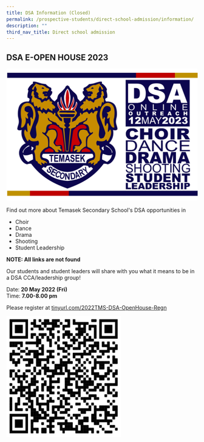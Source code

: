 ```yaml
---
title: DSA Information (Closed)
permalink: /prospective-students/direct-school-admission/information/
description: ""
third_nav_title: Direct school admission
---
```

## DSA E-OPEN HOUSE 2023

![](/images/dsa%20outreach%20banner.jpeg)

Find out more about Temasek Secondary School's DSA opportunities in  

*   Choir
*   Dance
*   Drama
*   Shooting
*   Student Leadership

**NOTE: All links are not found**
  
Our students and student leaders will share with you what it means to be in a DSA CCA/leadership group!  
  
Date:&nbsp;**20 May 2022 (Fri)**  
Time:&nbsp;**7.00-8.00 pm**  
  
Please register at&nbsp;[tinyurl.](http://tinyurl.com/2022TMS-DSA-OpenHouse-Regn)[com/2022TMS-DSA-OpenHouse-Regn](http://tinyurl.com/2022TMS-DSA-OpenHouse-Regn)  
  
<img style="width:60%" src="/images/qr.jpg">